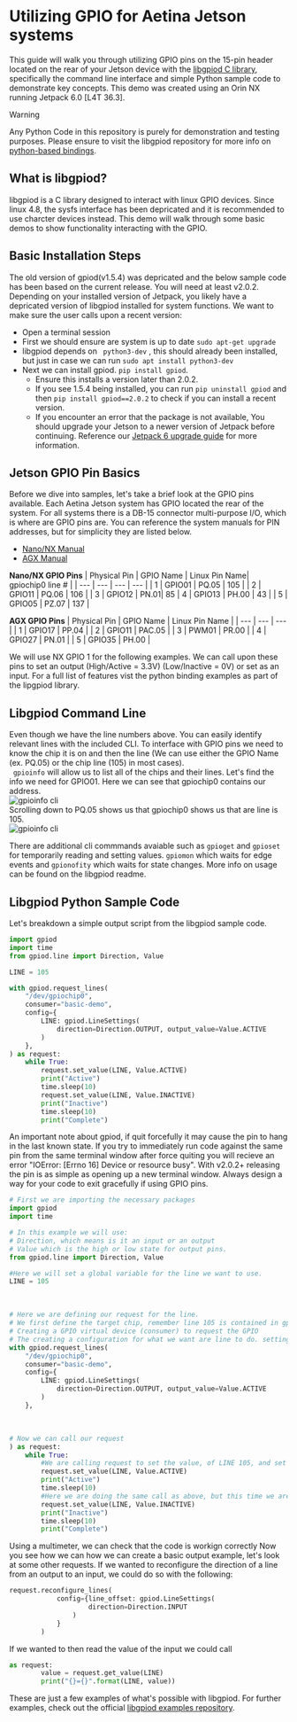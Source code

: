# Utilizing GPIO for Aetina Jetson systems

This guide will walk you through utilizing GPIO pins on the 15-pin header located on the rear of your Jetson device with the [libgpiod C library](https://github.com/brgl/libgpiod), specifically the command line interface and simple Python sample code to demonstrate key concepts. This demo was created using an Orin NX running Jetpack 6.0 [L4T 36.3].
> [!WARNING]
> Any Python Code in this repository is purely for demonstration and testing purposes. Please ensure to visit the libgpiod repository for more info on [python-based bindings](https://github.com/brgl/libgpiod/tree/master/bindings/python).

## What is libgpiod? <br/>
libgpiod is a C library designed to interact with linux GPIO devices. Since linux 4.8, the sysfs interface has been depricated and it is recommended to use charcter devices instead. This demo will walk through some basic demos to show functionality interacting with the GPIO.

## Basic Installation Steps <br/>
The old version of gpiod(v1.5.4) was depricated and the below sample code has been based on the current release. You will need at least v2.0.2. Depending on your installed version of Jetpack, you likely have a depricated version of libgpiod installed for system functions. We want to make sure the user calls upon a recent version:
- Open a terminal session
- First we should ensure are system is up to date ``` sudo apt-get upgrade ```
- libgpiod depends on ``` python3-dev``` , this should already been installed, but just in case we can run ```sudo apt install python3-dev```
- Next we can install gpiod. ```pip install gpiod```.
  - Ensure this installs a version later than 2.0.2.
  - If you see 1.5.4 being installed, you can run ```pip uninstall gpiod``` and then ```pip install gpiod==2.0.2``` to check if you can install a recent version.
  - If you encounter an error that the package is not available, You should upgrade your Jetson to a newer version of Jetpack before continuing. Reference our [Jetpack 6 upgrade guide](https://github.com/onlogic/Updating-to-Jetpack-6-for-Aetina-Jetson.git) for more information.

## Jetson GPIO Pin Basics <br/>

Before we dive into samples, let's take a brief look at the GPIO pins available. Each Aetina Jetson system has GPIO located the rear of the system. For all systems there is a DB-15 connector multi-purpose I/O, which is where are GPIO pins are. You can reference the system manuals for PIN addresses, but for simplicity they are listed below.
  - [Nano/NX Manual](https://www.dropbox.com/scl/fi/o4rogjf4r6nldqs6ow7e8/Aetina_AIE-PO22_32_PN32_42_user-manual.pdf?rlkey=d85bauvq4isimlzmu8hwtrq8r&e=2&dl=0)
  - [AGX Manual](https://www.dropbox.com/scl/fi/1kd6sd7g5kd8r4elcy8z9/Aetina_AIE-PX11_12_21_22_user-manual.pdf?rlkey=qvd8hx4iviah4kxvqsovmy9rs&e=1&dl=0)

**Nano/NX GPIO Pins**
| Physical Pin | GPIO Name | Linux Pin Name| gpiochip0 line # |
| --- | --- | --- | --- |
| 1 | GPIO01 | PQ.05 | 105 |
| 2 | GPIO11 | PQ.06 | 106 |
| 3 | GPIO12 | PN.01| 85
| 4 | GPIO13 | PH.00 | 43 |
| 5 | GPIO05 | PZ.07 | 137 |

**AGX GPIO Pins**
| Physical Pin | GPIO Name | Linux Pin Name |
| --- | --- | --- |
| 1 | GPIO17 | PP.04 |
| 2 | GPIO11 | PAC.05 |
| 3 | PWM01 | PR.00 |
| 4 | GPIO27 | PN.01 |
| 5 | GPIO35 | PH.00 |

We will use NX GPIO 1 for the following examples. We can call upon these pins to set an output (High/Active = 3.3V) (Low/Inactive = 0V) or set as an input. For a full list of features vist the python binding examples as part of the lipgpiod library.

## Libgpiod Command Line
Even though we have the line numbers above. You can easily identify relevant lines with the included CLI. To interface with GPIO pins we need to know the chip it is on and then the line (We can use either the GPIO Name (ex. PQ.05) or the chip line (105) in most cases). <br/>
``` gpioinfo``` will allow us to list all of the chips and their lines. Let's find the info we need for GPIO01. Here we can see that gpiochip0 contains our address. <br/>
![gpioinfo cli](/assets/gpioinfo1.png) <br/>
Scrolling down to PQ.05 shows us that gpiochip0 shows us that are line is 105. <br/>
![gpioinfo cli](/assets/gpioinfo2.png) <br/>

There are additional cli commmands avaiable such as ```gpioget``` and ```gpioset``` for temporarily reading and setting values. ```gpiomon``` which waits for edge events and ```gpionofity``` which waits for state changes. More info on usage can be found on the libgpiod readme.

## Libgpiod Python Sample Code
Let's breakdown a simple output script from the libgpiod sample code.
```python
import gpiod
import time
from gpiod.line import Direction, Value

LINE = 105

with gpiod.request_lines(
    "/dev/gpiochip0",
    consumer="basic-demo",
    config={
        LINE: gpiod.LineSettings(
            direction=Direction.OUTPUT, output_value=Value.ACTIVE
        )
    },
) as request:
    while True:
        request.set_value(LINE, Value.ACTIVE)
        print("Active")
        time.sleep(10)
        request.set_value(LINE, Value.INACTIVE)
        print("Inactive")
        time.sleep(10)
        print("Complete")
```
An important note about gpiod, if quit forcefully it may cause the pin to hang in the last known state. If you try to immediately run code against the same pin from the same terminal window after force quiting you will recieve an error "IOError: [Errno 16] Device or resource busy". With v2.0.2+ releasing the pin is as simple as opening up a new terminal window. Always design a way for your code to exit gracefully if using GPIO pins.

```python
# First we are importing the necessary packages
import gpiod 
import time

# In this example we will use:
# Direction, which means is it an input or an output
# Value which is the high or low state for output pins.
from gpiod.line import Direction, Value

#Here we will set a global variable for the line we want to use.
LINE = 105
```
<br/>

```python
# Here we are defining our request for the line.
# We first define the target chip, remember line 105 is contained in gpiochip0
# Creating a GPIO virtual device (consumer) to request the GPIO
# The creating a configuration for what we want are line to do. setting the direction as output and the initial value as Active (High)
with gpiod.request_lines(
    "/dev/gpiochip0",
    consumer="basic-demo",
    config={
        LINE: gpiod.LineSettings(
            direction=Direction.OUTPUT, output_value=Value.ACTIVE
        )
    },
```
<br/>

```python
# Now we can call our request
) as request: 
    while True:
        #We are calling request to set the value, of LINE 105, and set the Value to High
        request.set_value(LINE, Value.ACTIVE)
        print("Active")
        time.sleep(10)
        #Here we are doing the same call as above, but this time we are setting teh Value to Low
        request.set_value(LINE, Value.INACTIVE)
        print("Inactive")
        time.sleep(10)
        print("Complete")
```
Using a multimeter, we can check that the code is workign correctly
Now you see how we can how we can create a basic output example, let's look at some other requests. If we wanted to reconfigure the direction of a line from an output to an input, we could do so with the following:

```python
request.reconfigure_lines(
            config={line_offset: gpiod.LineSettings(
                    direction=Direction.INPUT
                )
            }
        )
```
If we wanted to then read the value of the input we could call

```python
as request:
        value = request.get_value(LINE)
        print("{}={}".format(LINE, value))
```
These are just a few examples of what's possible with libgpiod. For further examples, check out the official [libgpiod examples repository](https://github.com/brgl/libgpiod/tree/master/bindings/python/examples).





